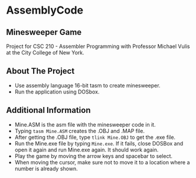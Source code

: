 # AssemblyCode
## Minesweeper Game
Project for CSC 210 - Assembler Programming with Professor Michael Vulis at the City College of New York.
## About The Project
- Use assembly language 16-bit tasm to create minesweeper.
- Run the application using DOSbox.
## Additional Information
- Mine.ASM is the asm file with the minesweeper code in it.
- Typing `tasm Mine.ASM` creates the .OBJ and .MAP file.
- After getting the .OBJ file, type `tlink Mine.OBJ` to get the .exe file.
- Run the Mine.exe file by typing `Mine.exe`. If it fails, close DOSBox and open it again and run Mine.exe again. It should work again.
- Play the game by moving the arrow keys and spacebar to select.
- When moving the cursor, make sure not to move it to a location where a number is already shown.
